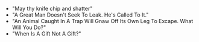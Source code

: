 * "May thy knife chip and shatter"
* "A Great Man Doesn't Seek To Leak. He's Called To It."
* "An Animal Caught In A Trap Will Gnaw Off Its Own Leg To Excape. What Will You Do?"
* "When Is A Gift Not A Gift?"
